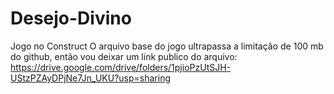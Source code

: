 # Desejo-Divino
Jogo no Construct
O arquivo  base do jogo ultrapassa a limitação de 100 mb do github, então vou deixar um link publico do arquivo:
https://drive.google.com/drive/folders/1pjioPzUtSJH-UStzPZAyDPjNe7Jn_UKU?usp=sharing
